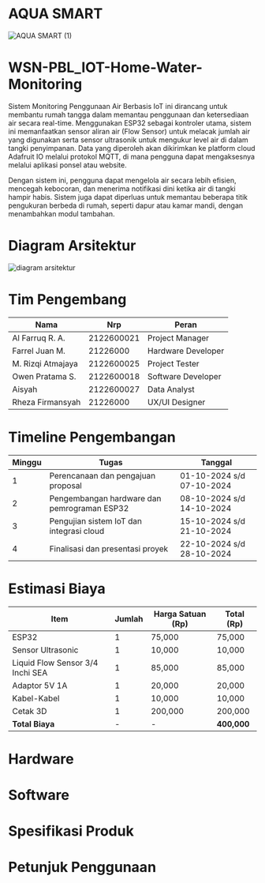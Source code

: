 # AQUA SMART
![AQUA SMART (1)](https://github.com/user-attachments/assets/5526e358-7520-43ce-8ac9-127eed4594b0)

# WSN-PBL_IOT-Home-Water-Monitoring
Sistem Monitoring Penggunaan Air Berbasis IoT ini dirancang untuk membantu rumah tangga dalam memantau penggunaan dan ketersediaan air secara real-time. Menggunakan ESP32 sebagai kontroler utama, sistem ini memanfaatkan sensor aliran air (Flow Sensor) untuk melacak jumlah air yang digunakan serta sensor ultrasonik untuk mengukur level air di dalam tangki penyimpanan. Data yang diperoleh akan dikirimkan ke platform cloud Adafruit IO melalui protokol MQTT, di mana pengguna dapat mengaksesnya melalui aplikasi ponsel atau website.

Dengan sistem ini, pengguna dapat mengelola air secara lebih efisien, mencegah kebocoran, dan menerima notifikasi dini ketika air di tangki hampir habis. Sistem juga dapat diperluas untuk memantau beberapa titik pengukuran berbeda di rumah, seperti dapur atau kamar mandi, dengan menambahkan modul tambahan.

# Diagram Arsitektur
![diagram arsitektur](https://github.com/user-attachments/assets/1f39079f-6660-4a60-ae13-af3b88021fef)

# Tim Pengembang

| Nama                   | Nrp                          | Peran                  |
|-----------------------|--------------------------------|------------------------|
| Al Farruq R. A.      | 2122600021                      |   Project Manager      |
| Farrel Juan M.       | 21226000                        |    Hardware Developer  |
| M. Rizqi Atmajaya    | 2122600025                      |  Project Tester        |
| Owen Pratama S.      |  2122600018                     |    Software Developer  |
| Aisyah                |  2122600027                    |  Data Analyst          |
| Rheza Firmansyah      | 21226000                       | UX/UI Designer         |

# Timeline Pengembangan
| Minggu | Tugas                                           | Tanggal                   |
|--------|-------------------------------------------------|---------------------------|
| 1      | Perencanaan dan pengajuan proposal              | 01-10-2024 s/d 07-10-2024 |
| 2      | Pengembangan hardware dan pemrograman ESP32     | 08-10-2024 s/d 14-10-2024 |
| 3      | Pengujian sistem IoT dan integrasi cloud        | 15-10-2024 s/d 21-10-2024 |
| 4      | Finalisasi dan presentasi proyek                | 22-10-2024 s/d 28-10-2024 |

# Estimasi Biaya

| Item                       | Jumlah | Harga Satuan (Rp) | Total (Rp) |
|---------------------------|--------|-------------------|------------|
| ESP32                     | 1      | 75,000            | 75,000     |
| Sensor Ultrasonic         | 1      | 10,000            | 10,000     |
| Liquid Flow Sensor 3/4 Inchi SEA               | 1      | 85,000            | 85,000     |
| Adaptor 5V 1A            | 1      | 20,000            | 20,000     |
| Kabel-Kabel               | 1      | 10,000            | 10,000     |
| Cetak 3D                 | 1      | 200,000                 | 200,000           |
| **Total Biaya**          | -      | -                 | **400,000**|

# Hardware

# Software

# Spesifikasi Produk

# Petunjuk Penggunaan

